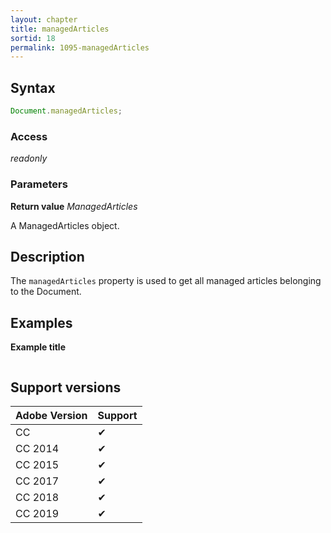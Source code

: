 ```yaml
---
layout: chapter
title: managedArticles
sortid: 18
permalink: 1095-managedArticles
---
```

## Syntax

```javascript
Document.managedArticles;
```

### Access

*readonly*

### Parameters

**Return value** *ManagedArticles*

A ManagedArticles object.

## Description

The `managedArticles` property is used to get all managed articles belonging to the Document.

## Examples

**Example title**

```javascript
```

## Support versions

| Adobe Version | Support |
|---------------|---------|
| CC            | ✔       |
| CC 2014       | ✔       |
| CC 2015       | ✔       |
| CC 2017       | ✔       |
| CC 2018       | ✔       |
| CC 2019       | ✔       |